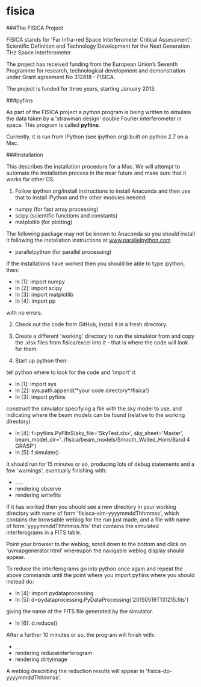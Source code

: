 # fisica

###The FISICA Project

FISICA stands for 'Far Infra-red Space Interferometer Critical Assessment': 
Scientific Definition and Technology Development for the Next Generation 
THz Space Interferometer

The project has received funding from the European Union’s Seventh Programme 
for research, technological development and demonstration under Grant 
agreement No 312818 - FISICA.

The project is funded for three years, starting January 2013.

###pyfiins

As part of the FISICA project a python program is being written to simulate 
the data taken by a 'strawman design' double Fourier interferometer in space.
This program is called **pyfiins**.

Currently, it is run from IPython (see ipython.org) built on python 2.7 on a 
Mac.

###Installation

This describes the installation procedure for a Mac. We will attempt to automate
the installation process in the near future and make sure that it works for
other OS.

1. Follow ipython.org/install instructions to install Anaconda and then use 
that to install IPython and the other modules needed:

  * numpy (for fast array processing)
  * scipy (scientific functions and constants)
  * matplotlib (for plotting) 

  The following package may not be known to Anaconda so you should install it
  following the installation instructions at www.parallelpython.com

  * parallelpython (for parallel processing)
 
  If the installations have worked then you should be able to type ipython, then:

  * In [1]: import numpy
  * In [2]: import scipy
  * In [3]: import matplotlib
  * In [4]: import pp

  with no errors.

2. Check out the code from GitHub, install it in a fresh directory.

3. Create a different 'working' directory to run the simulator from
and copy the .xlsx files from fisica/excel into it - that is where 
the code will look for them.

4. Start up python then:

  tell python where to look for the code and 'import' it

  * In [1]: import sys
  * In [2]: sys.path.append('\*your code directory\*/fisica')
  * In [3]: import pyfiins

  construct the simulator specifying a file with the sky model 
  to use, and indicating where the beam models can be found
  (relative to the working directory)

  * In [4]: f=pyfiins.PyFIInS(sky_file='SkyTest.xlsx', sky_sheet='Master', beam_model_dir='../fisica/beam_models/Smooth_Walled_Horn/Band 4 GRASP')
  * In [5]: f.simulate()

  It should run for 15 minutes or so, producing lots of debug statements 
  and a few 'warnings', eventually finishing with:

  * .....
  * rendering observe
  * rendering writefits

  If it has worked then you should see a new directory in your working 
  directory with name of form 'fisisca-sim-yyyymmddThhmmss', which contains 
  the browsable weblog for the run just made, and a file with name of
  form 'yyyymmddThhmmss.fits' that contains the simulated interferograms
  in a FITS table. 

  Point your browser to the weblog, scroll down to the bottom and click on 
  'uvmapgenerator.html' whereupon the navigable weblog display should appear.

  To reduce the interferograms go into python once again and repeat the
  above commands until the point where you import pyfiins where you should 
  instead do:

  * In [4]: import pydataprocessing
  * In [5]: d=pydataprocessing.PyDataProcessing('20150519T131215.fits')

  giving the name of the FITS file generated by the simulator.

  * In [6]: d.reduce()

  After a further 10 minutes or so, the program will finish with:

  * ...
  * rendering reduceinterferogram
  * rendering dirtyimage

  A weblog describing the reduction results will appear in
  'fisica-dp-yyyymmddThhmmss'.
